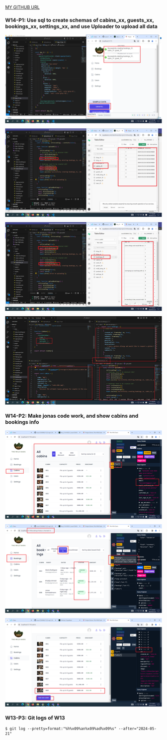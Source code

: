 [MY GITHUB URL](https://github.com/soso1554848/1122-wp2-2N_31)

### W14-P1: Use sql to create schemas of cabins_xx, guests_xx, bookings_xx, settings_xx, and use Uploader to upload all data

![](w14-p1-1.png)

![](w14-p1-2.png)

![](w14-p1-3.png)

![](w14-p1-4.png)

### W14-P2: Make jonas code work, and show cabins and bookings info

![](w14-p2-1.png)

![](w14-p2-2.png)

![](w14-p2-3.png)

### W13-P3: Git logs of W13

```
$ git log --pretty=format:"%h%x09%an%x09%ad%x09%s" --after="2024-05-21"
```
